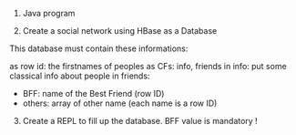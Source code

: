 1. Java program

2. Create a social network using HBase as a Database

This database must contain these informations:

as row id: the firstnames of peoples
as CFs: info, friends
in info: put some classical info about people
in friends:
- BFF: name of the Best Friend (row ID)
- others: array of other name (each name is a row ID)

3. Create a REPL to fill up the database. BFF value is mandatory !